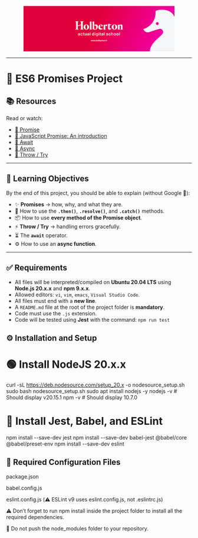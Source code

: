 <div align="center"><img src="https://github.com/ksyv/holbertonschool-web_front_end/blob/main/baniere_holberton.png"></div>

---

# 🚀 ES6 Promises Project

## 📚 Resources
Read or watch:  
- [📘 Promise](https://developer.mozilla.org/en-US/docs/Web/JavaScript/Reference/Global_Objects/Promise)  
- [📘 JavaScript Promise: An introduction](https://developers.google.com/web/fundamentals/primers/promises)  
- [📘 Await](https://developer.mozilla.org/en-US/docs/Web/JavaScript/Reference/Operators/await)  
- [📘 Async](https://developer.mozilla.org/en-US/docs/Web/JavaScript/Reference/Statements/async_function)  
- [📘 Throw / Try](https://developer.mozilla.org/en-US/docs/Web/JavaScript/Reference/Statements/throw)  

---

## 🎯 Learning Objectives
By the end of this project, you should be able to explain (without Google 🧠):

- ✨ **Promises** → how, why, and what they are.  
- 🔗 How to use the **`.then()`**, **`.resolve()`**, and **`.catch()`** methods.  
- 📦 How to use **every method of the Promise object**.  
- ⚡ **Throw / Try** → handling errors gracefully.  
- ⏳ The **`await`** operator.  
- ⚙️ How to use an **async function**.  

---

## ✅ Requirements
- All files will be interpreted/compiled on **Ubuntu 20.04 LTS** using **Node.js 20.x.x** and **npm 9.x.x**.  
- Allowed editors: `vi`, `vim`, `emacs`, `Visual Studio Code`.  
- All files must end with a **new line**.  
- A `README.md` file at the root of the project folder is **mandatory**.  
- Code must use the `.js` extension.  
- Code will be tested using **Jest** with the command:
  ``` npm run test ```

## ⚙️ Installation and Setup

# 🟢 Install NodeJS 20.x.x
curl -sL https://deb.nodesource.com/setup_20.x -o nodesource_setup.sh
sudo bash nodesource_setup.sh
sudo apt install nodejs -y
nodejs -v  # Should display v20.15.1
npm -v     # Should display 10.7.0

# 🧪 Install Jest, Babel, and ESLint
npm install --save-dev jest
npm install --save-dev babel-jest @babel/core @babel/preset-env
npm install --save-dev eslint

## 📂 Required Configuration Files

package.json

babel.config.js

eslint.config.js (⚠️ ESLint v9 uses eslint.config.js, not .eslintrc.js)

⚠️ Don’t forget to run npm install inside the project folder to install all the required dependencies.

🚫 Do not push the node_modules folder to your repository.
